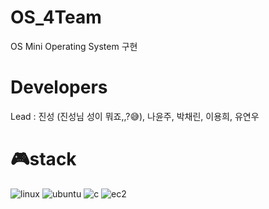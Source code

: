 # OS_4Team
OS Mini Operating System 구현

# Developers
Lead : 진성 (진성님 성이 뭐죠,,?😅), 나윤주, 박채린, 이용희, 유연우

# 🎮stack
![linux](https://img.shields.io/badge/Linux-FCC624?style=for-the-badge&logo=linux&logoColor=black)
![ubuntu](https://img.shields.io/badge/Ubuntu-E95420?style=for-the-badge&logo=ubuntu&logoColor=white)
![c](https://img.shields.io/badge/C-00599C?style=for-the-badge&logo=c&logoColor=white)
![ec2](https://img.shields.io/badge/Amazon_AWS-232F3E?style=for-the-badge&logo=amazon-aws&logoColor=white)
